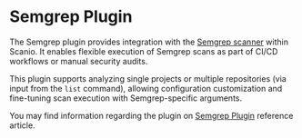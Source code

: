 # Semgrep Plugin
The Semgrep plugin provides integration with the [Semgrep scanner](https://semgrep.dev/) within Scanio. It enables flexible execution of Semgrep scans as part of CI/CD workflows or manual security audits.

This plugin supports analyzing single projects or multiple repositories (via input from the `list` command), allowing configuration customization and fine-tuning scan execution with Semgrep-specific arguments.

You may find information regarding the plugin on [Semgrep Plugin](/docs/reference/plugin-semgrep.md) reference article.
